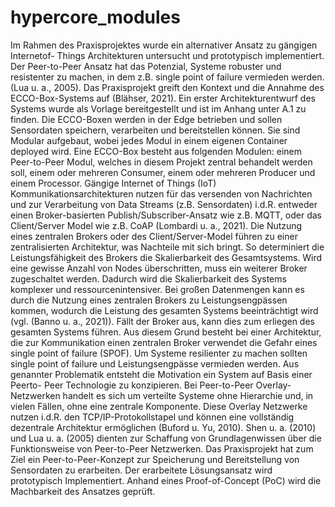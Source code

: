 # hypercore_modules
Im Rahmen des Praxisprojektes wurde ein alternativer Ansatz zu gängigen Internetof-
Things Architekturen untersucht und prototypisch implementiert. Der Peer-to-Peer
Ansatz hat das Potenzial, Systeme robuster und resistenter zu machen, in dem z.B.
single point of failure vermieden werden. (Lua u. a., 2005).
Das Praxisprojekt greift den Kontext und die Annahme des ECCO-Box-Systems auf
(Blähser, 2021). Ein erster Architekturentwurf des Systems wurde als Vorlage bereitgestellt
und ist im Anhang unter A.1 zu finden. Die ECCO-Boxen werden in der Edge
betrieben und sollen Sensordaten speichern, verarbeiten und bereitstellen können. Sie
sind Modular aufgebaut, wobei jedes Modul in einem eigenen Container deployed wird.
Eine ECCO-Box besteht aus folgenden Modulen: einem Peer-to-Peer Modul, welches in
diesem Projekt zentral behandelt werden soll, einem oder mehreren Consumer, einem
oder mehreren Producer und einem Processor.
Gängige Internet of Things (IoT) Kommunikationsarchitekturen nutzen für das versenden
von Nachrichten und zur Verarbeitung von Data Streams (z.B. Sensordaten)
i.d.R. entweder einen Broker-basierten Publish/Subscriber-Ansatz wie z.B. MQTT,
oder das Client/Server Model wie z.B. CoAP (Lombardi u. a., 2021). Die Nutzung
eines zentralen Brokers oder des Client/Server-Model führen zu einer zentralisierten
Architektur, was Nachteile mit sich bringt. So determiniert die Leistungsfähigkeit des
Brokers die Skalierbarkeit des Gesamtsystems. Wird eine gewisse Anzahl von Nodes
überschritten, muss ein weiterer Broker zugeschaltet werden. Dadurch wird die Skalierbarkeit
des Systems komplexer und ressourcenintensiver. Bei großen Datenmengen
kann es durch die Nutzung eines zentralen Brokers zu Leistungsengpässen kommen,
wodurch die Leistung des gesamten Systems beeinträchtigt wird (vgl. (Banno u. a.,
2021)). Fällt der Broker aus, kann dies zum erliegen des gesamten Systems führen.
Aus diesem Grund besteht bei einer Architektur, die zur Kommunikation einen zentralen
Broker verwendet die Gefahr eines single point of failure (SPOF). Um Systeme
resilienter zu machen sollten single point of failure und Leistungsengpässe vermieden
werden.
Aus genannter Problematik entsteht die Motivation ein System auf Basis einer Peerto-
Peer Technologie zu konzipieren. Bei Peer-to-Peer Overlay-Netzwerken handelt es
sich um verteilte Systeme ohne Hierarchie und, in vielen Fällen, ohne eine zentrale
Komponente. Diese Overlay Netzwerke nutzen i.d.R. den TCP/IP-Protokollstapel und
können eine vollständig dezentrale Architektur ermöglichen (Buford u. Yu, 2010).
Shen u. a. (2010) und Lua u. a. (2005) dienten zur Schaffung von Grundlagenwissen
über die Funktionsweise von Peer-to-Peer Netzwerken.
Das Praxisprojekt hat zum Ziel ein Peer-to-Peer-Konzept zur Speicherung und Bereitstellung
von Sensordaten zu erarbeiten. Der erarbeitete Lösungsansatz wird prototypisch
Implementiert. Anhand eines Proof-of-Concept (PoC) wird die Machbarkeit
des Ansatzes geprüft.
